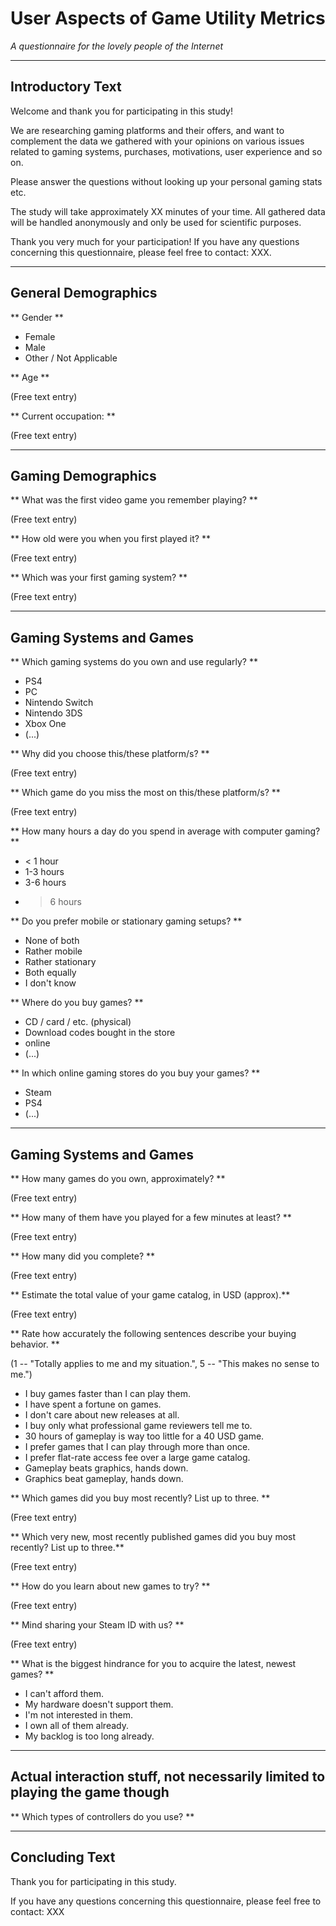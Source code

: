 # User Aspects of Game Utility Metrics
*A questionnaire for the lovely people of the Internet*

--------------------------------------------------------------
## Introductory Text

Welcome and thank you for participating in this study!

We are researching gaming platforms and their offers, and
want to complement the data we gathered with your opinions
on various issues related to gaming systems, purchases,
motivations, user experience and so on.

Please answer the questions without looking up your personal gaming stats
etc.

The study will take approximately XX minutes of your time. All gathered data will be handled anonymously and only be used for scientific purposes.

Thank you very much for your participation! If you have any questions concerning this questionnaire, please feel free to contact: XXX.

--------------------------------------------------------------
## General Demographics

** Gender **

* Female
* Male 
* Other / Not Applicable

** Age **

(Free text entry)

** Current occupation: **

(Free text entry)


--------------------------------------------------------------
## Gaming Demographics

** What was the first video game you remember playing? **

(Free text entry)


** How old were you when you first played it? **

(Free text entry)


** Which was your first gaming system? **

(Free text entry)



--------------------------------------------------------------
## Gaming Systems and Games

** Which gaming systems do you own and use regularly? **

* PS4
* PC
* Nintendo Switch
* Nintendo 3DS
* Xbox One
* (...)


** Why did you choose this/these platform/s? **

(Free text entry)


** Which game do you miss the most on this/these platform/s? **

(Free text entry)


** How many hours a day do you spend in average with computer gaming? **

* < 1 hour
* 1-3 hours
* 3-6 hours
* > 6 hours



** Do you prefer mobile or stationary gaming setups? **

* None of both
* Rather mobile
* Rather stationary
* Both equally
* I don't know


** Where do you buy games? **

* CD / card / etc. (physical)
* Download codes bought in the store
* online
* (...)


** In which online gaming stores do you buy your games? **

* Steam
* PS4
* (...)


--------------------------------------------------------------
## Gaming Systems and Games

** How many games do you own, approximately? **

(Free text entry)


** How many of them have you played for a few minutes at least? **

(Free text entry)


** How many did you complete? **

(Free text entry)


** Estimate the total value of your game catalog, in USD (approx).**

(Free text entry)


** Rate how accurately the following sentences describe your buying behavior. **

(1 -- "Totally applies to me and my situation.", 5 -- "This makes no sense to me.")

* I buy games faster than I can play them.
* I have spent a fortune on games.
* I don't care about new releases at all.
* I buy only what professional game reviewers tell me to.
* 30 hours of gameplay is way too little for a 40 USD game.
* I prefer games that I can play through more than once.
* I prefer flat-rate access fee over a large game catalog.
* Gameplay beats graphics, hands down.
* Graphics beat gameplay, hands down.


** Which games did you buy most recently? List up to three. **

(Free text entry)


** Which very new, most recently published games did you buy most recently? List up to three.**

(Free text entry)


** How do you learn about new games to try? **

(Free text entry)


** Mind sharing your Steam ID with us? **

(Free text entry)


** What is the biggest hindrance for you to acquire the latest, newest games? **

* I can't afford them.
* My hardware doesn't support them.
* I'm not interested in them.
* I own all of them already.
* My backlog is too long already.



--------------------------------------------------------------
## Actual interaction stuff, not necessarily limited to playing the game though

** Which types of controllers do you use? **



--------------------------------------------------------------
## Concluding Text

Thank you for participating in this study.

If you have any questions concerning this questionnaire, please feel free to contact: XXX



